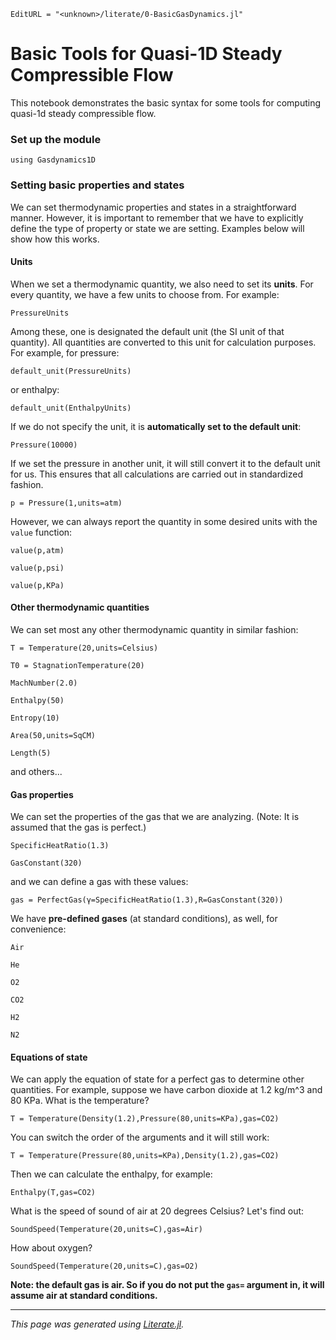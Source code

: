 ```@meta
EditURL = "<unknown>/literate/0-BasicGasDynamics.jl"
```

# Basic Tools for Quasi-1D Steady Compressible Flow
This notebook demonstrates the basic syntax for some tools for computing
quasi-1d steady compressible flow.

### Set up the module

```@example 0-BasicGasDynamics
using Gasdynamics1D
```

### Setting basic properties and states
We can set thermodynamic properties and states in a straightforward manner.
However, it is important to remember that we have to explicitly define the
type of property or state we are setting. Examples below will show how this works.

#### Units
When we set a thermodynamic quantity, we also need to set its **units**. For every
quantity, we have a few units to choose from. For example:

```@example 0-BasicGasDynamics
PressureUnits
```

Among these, one is designated the default unit (the SI unit of that quantity).
All quantities are converted to this unit for calculation purposes. For example,
for pressure:

```@example 0-BasicGasDynamics
default_unit(PressureUnits)
```

or enthalpy:

```@example 0-BasicGasDynamics
default_unit(EnthalpyUnits)
```

If we do not specify the unit, it is **automatically set to the default unit**:

```@example 0-BasicGasDynamics
Pressure(10000)
```

If we set the pressure in another unit, it will still convert it to the default
unit for us. This ensures that all calculations are carried out in standardized fashion.

```@example 0-BasicGasDynamics
p = Pressure(1,units=atm)
```

However, we can always report the quantity in some desired units with the `value`
function:

```@example 0-BasicGasDynamics
value(p,atm)
```

```@example 0-BasicGasDynamics
value(p,psi)
```

```@example 0-BasicGasDynamics
value(p,KPa)
```

#### Other thermodynamic quantities
We can set most any other thermodynamic quantity in similar fashion:

```@example 0-BasicGasDynamics
T = Temperature(20,units=Celsius)
```

```@example 0-BasicGasDynamics
T0 = StagnationTemperature(20)
```

```@example 0-BasicGasDynamics
MachNumber(2.0)
```

```@example 0-BasicGasDynamics
Enthalpy(50)
```

```@example 0-BasicGasDynamics
Entropy(10)
```

```@example 0-BasicGasDynamics
Area(50,units=SqCM)
```

```@example 0-BasicGasDynamics
Length(5)
```

and others...

#### Gas properties
We can set the properties of the gas that we are analyzing. (Note: It is
assumed that the gas is perfect.)

```@example 0-BasicGasDynamics
SpecificHeatRatio(1.3)
```

```@example 0-BasicGasDynamics
GasConstant(320)
```

and we can define a gas with these values:

```@example 0-BasicGasDynamics
gas = PerfectGas(γ=SpecificHeatRatio(1.3),R=GasConstant(320))
```

We have **pre-defined gases** (at standard conditions), as well, for convenience:

```@example 0-BasicGasDynamics
Air
```

```@example 0-BasicGasDynamics
He
```

```@example 0-BasicGasDynamics
O2
```

```@example 0-BasicGasDynamics
CO2
```

```@example 0-BasicGasDynamics
H2
```

```@example 0-BasicGasDynamics
N2
```

#### Equations of state
We can apply the equation of state for a perfect gas to determine other quantities.
For example, suppose we have carbon dioxide at 1.2 kg/m^3 and 80 KPa. What is the temperature?

```@example 0-BasicGasDynamics
T = Temperature(Density(1.2),Pressure(80,units=KPa),gas=CO2)
```

You can switch the order of the arguments and it will still work:

```@example 0-BasicGasDynamics
T = Temperature(Pressure(80,units=KPa),Density(1.2),gas=CO2)
```

Then we can calculate the enthalpy, for example:

```@example 0-BasicGasDynamics
Enthalpy(T,gas=CO2)
```

What is the speed of sound of air at 20 degrees Celsius? Let's find out:

```@example 0-BasicGasDynamics
SoundSpeed(Temperature(20,units=C),gas=Air)
```

How about oxygen?

```@example 0-BasicGasDynamics
SoundSpeed(Temperature(20,units=C),gas=O2)
```

**Note: the default gas is air. So if you do not put the `gas=` argument in,
it will assume air at standard conditions.**

---

*This page was generated using [Literate.jl](https://github.com/fredrikekre/Literate.jl).*

